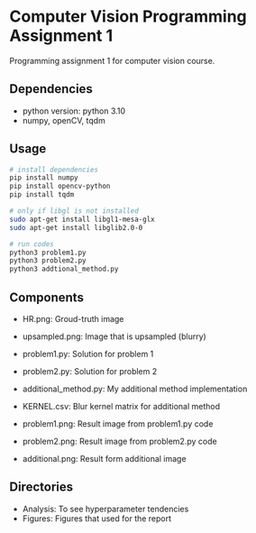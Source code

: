 # Computer Vision Programming Assignment 1
Programming assignment 1 for computer vision course.

## Dependencies
* python version: python 3.10
* numpy, openCV, tqdm

## Usage
```bash
# install dependencies
pip install numpy
pip install opencv-python
pip install tqdm

# only if libgl is not installed
sudo apt-get install libgl1-mesa-glx
sudo apt-get install libglib2.0-0

# run codes
python3 problem1.py
python3 problem2.py
python3 addtional_method.py
```

## Components
* HR.png: Groud-truth image
* upsampled.png: Image that is upsampled (blurry)

* problem1.py: Solution for problem 1
* problem2.py: Solution for problem 2
* additional_method.py: My additional method implementation
* KERNEL.csv: Blur kernel matrix for additional method
* problem1.png: Result image from problem1.py code
* problem2.png: Result image from problem2.py code
* additional.png: Result form additional image

## Directories
* Analysis: To see hyperparameter tendencies
* Figures: Figures that used for the report
